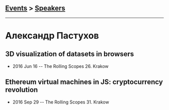 ## [Events](../README.md) > [Speakers](../speakers.md)
---

# Александр Пастухов

## 3D visualization of datasets in browsers
- 2016 Jun 16 -- The Rolling Scopes 26. Krakow    
## Ethereum virtual machines in JS: cryptocurrency revolution
- 2016 Sep 29 -- The Rolling Scopes 31. Krakow    
